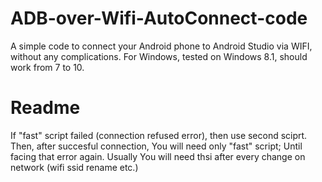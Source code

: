 # ADB-over-Wifi-AutoConnect-code
A simple code to connect your Android phone to Android Studio via WIFI, without any complications.
For Windows, tested on Windows 8.1, should work from 7 to 10.

# Readme
If "fast" script failed (connection refused error), then use second sciprt.
Then, after succesful connection, You will need only "fast" script; Until facing that error again.
Usually You will need thsi after every change on network (wifi ssid rename etc.)

